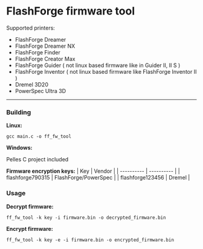 # FlashForge firmware tool
Supported printers:
* FlashForge Dreamer
* FlashForge Dreamer NX
* FlashForge Finder
* FlashForge Creator Max
* FlashForge Guider ( not linux based firmware like in Guider II, II S )
* FlashForge Inventor ( not linux based firmware like FlashForge Inventor II )
* Dremel 3D20
* PowerSpec Ultra 3D
------------
### Building
**Linux:**

`gcc main.c -o ff_fw_tool`

**Windows:**

Pelles C project included

**Firmware encryption keys:**
| Key | Vendor |
| ---------- | ---------- |
| flashforge790315 | FlashForge/PowerSpec |
| flashforge123456 | Dremel |
### Usage
**Decrypt firmware:**

`ff_fw_tool -k key -i firmware.bin -o decrypted_firmware.bin`

**Encrypt firmware:**

`ff_fw_tool -k key -e -i firmware.bin -o encrypted_firmware.bin`
